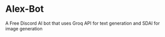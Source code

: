 # Alex-Bot
A Free Discord AI bot that uses Groq API for text generation and SDAI for image generation  
